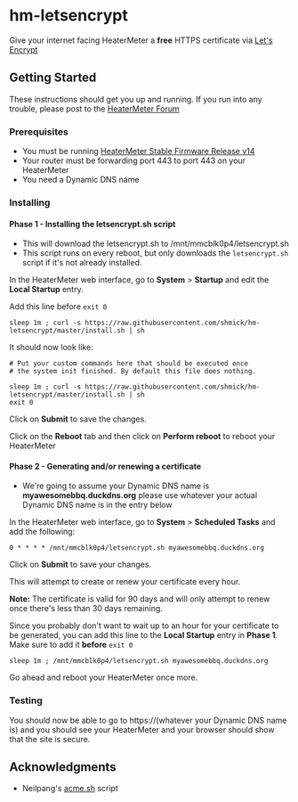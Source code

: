 # hm-letsencrypt

Give your internet facing HeaterMeter a **free** HTTPS certificate via [Let's Encrypt](https://letsencrypt.org/)

## Getting Started

These instructions should get you up and running. If you run into any trouble, please post to the [HeaterMeter Forum](https://tvwbb.com/forumdisplay.php?85-HeaterMeter-DIY-BBQ-Controller)

### Prerequisites

* You must be running [HeaterMeter Stable Firmware Release v14](https://tvwbb.com/showthread.php?72170-Stable-Firmware-Release-v14)
* Your router must be forwarding port 443 to port 443 on your HeaterMeter
* You need a Dynamic DNS name

### Installing

#### Phase 1 - Installing the letsencrypt.sh script

* This will download the letsencrypt.sh to /mnt/mmcblk0p4/letsencrypt.sh
* This script runs on every reboot, but only downloads the ```letsencrypt.sh``` script if it's not already installed.

In the HeaterMeter web interface, go to **System** > **Startup** and edit the **Local Startup** entry.

Add this line before ```exit 0```
```
sleep 1m ; curl -s https://raw.githubusercontent.com/shmick/hm-letsencrypt/master/install.sh | sh
```
It should now look like:

```
# Put your custom commands here that should be executed once
# the system init finished. By default this file does nothing.

sleep 1m ; curl -s https://raw.githubusercontent.com/shmick/hm-letsencrypt/master/install.sh | sh
exit 0
```

Click on **Submit** to save the changes.

Click on the **Reboot** tab and then click on **Perform reboot** to reboot your HeaterMeter


#### Phase 2 - Generating and/or renewing a certificate

* We're going to assume your Dynamic DNS name is **myawesomebbq.duckdns.org** please use whatever your actual Dynamic DNS name is in the entry below

In the HeaterMeter web interface, go to **System** > **Scheduled Tasks** and add the following:

```
0 * * * * /mnt/mmcblk0p4/letsencrypt.sh myawesomebbq.duckdns.org
```

Click on **Submit** to save your changes.

This will attempt to create or renew your certificate every hour.

**Note:** The certificate is valid for 90 days and will only attempt to renew once there's less than 30 days remaining.

Since you probably don't want to wait up to an hour for your certificate to be generated, you can add this line to the **Local Startup** entry in **Phase 1**. Make sure to add it **before** ```exit 0```

```
sleep 1m ; /mnt/mmcblk0p4/letsencrypt.sh myawesomebbq.duckdns.org
```

Go ahead and reboot your HeaterMeter once more.

### Testing

You should now be able to go to https://(whatever your Dynamic DNS name is) and you should see your HeaterMeter and your browser should show that the site is secure.

## Acknowledgments

* Neilpang's [acme.sh](https://github.com/Neilpang/acme.sh) script
